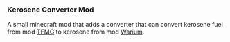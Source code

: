 ### Kerosene Converter Mod

A small minecraft mod that adds a converter that can convert kerosene fuel from mod [TFMG](https://github.com/DrMango14/Create-The_Factory_Must_Grow) to kerosene from mod [Warium](https://modrinth.com/mod/warium).
